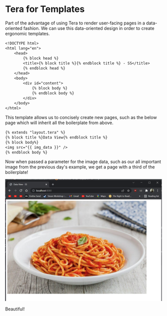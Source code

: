 # Tera for Templates

Part of the advantage of using Tera to render user-facing pages in a data-oriented fashion. We can use this data-oriented design in order to create ergonomic templates.

```django
<!DOCTYPE html>
<html lang="en">
    <head>
        {% block head %}
        <title>{% block title %}{% endblock title %} - SS</title>
        {% endblock head %}
    </head>
    <body>
        <div id="content">
            {% block body %}
            {% endblock body %}
        </div>
    </body>
</html>
```

This template allows us to concisely create new pages, such as the below page which will inherit all the boilerplate from above.

```django
{% extends "layout.tera" %}
{% block title %}Data View{% endblock title %}
{% block body%}
<img src="{{ img_data }}" />
{% endblock body %}
```

Now when passed a parameter for the image data, such as our all important image from the previous day's example, we get a page with a third of the boilerplate!

![](./day-2-template_img1.png)

Beautiful!